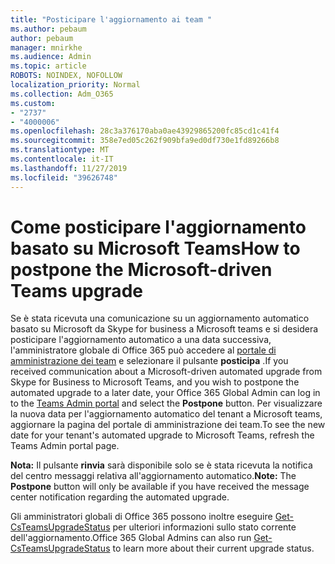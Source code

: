 ```yaml
---
title: "Posticipare l'aggiornamento ai team "
ms.author: pebaum
author: pebaum
manager: mnirkhe
ms.audience: Admin
ms.topic: article
ROBOTS: NOINDEX, NOFOLLOW
localization_priority: Normal
ms.collection: Adm_O365
ms.custom:
- "2737"
- "4000006"
ms.openlocfilehash: 28c3a376170aba0ae43929865200fc85cd1c41f4
ms.sourcegitcommit: 358e7ed05c262f909bfa9ed0df730e1fd89266b8
ms.translationtype: MT
ms.contentlocale: it-IT
ms.lasthandoff: 11/27/2019
ms.locfileid: "39626748"
---
```

# <a name="how-to-postpone-the-microsoft-driven-teams-upgrade"></a><span data-ttu-id="c6c7c-102">Come posticipare l'aggiornamento basato su Microsoft Teams</span><span class="sxs-lookup"><span data-stu-id="c6c7c-102">How to postpone the Microsoft-driven Teams upgrade</span></span>

<span data-ttu-id="c6c7c-103">Se è stata ricevuta una comunicazione su un aggiornamento automatico basato su Microsoft da Skype for business a Microsoft teams e si desidera posticipare l'aggiornamento automatico a una data successiva, l'amministratore globale di Office 365 può accedere al [portale di amministrazione dei team](https://admin.teams.microsoft.com/dashboard) e selezionare il pulsante **posticipa** .</span><span class="sxs-lookup"><span data-stu-id="c6c7c-103">If you received communication about a Microsoft-driven automated upgrade from Skype for Business to Microsoft Teams, and you wish to postpone the automated upgrade to a later date, your Office 365 Global Admin can log in to the [Teams Admin portal](https://admin.teams.microsoft.com/dashboard) and select the **Postpone** button.</span></span> <span data-ttu-id="c6c7c-104">Per visualizzare la nuova data per l'aggiornamento automatico del tenant a Microsoft teams, aggiornare la pagina del portale di amministrazione dei team.</span><span class="sxs-lookup"><span data-stu-id="c6c7c-104">To see the new date for your tenant's automated upgrade to Microsoft Teams, refresh the Teams Admin portal page.</span></span>

<span data-ttu-id="c6c7c-105">**Nota:** Il pulsante **rinvia** sarà disponibile solo se è stata ricevuta la notifica del centro messaggi relativa all'aggiornamento automatico.</span><span class="sxs-lookup"><span data-stu-id="c6c7c-105">**Note:** The **Postpone** button will only be available if you have received the message center notification regarding the automated upgrade.</span></span> 

<span data-ttu-id="c6c7c-106">Gli amministratori globali di Office 365 possono inoltre eseguire [Get-CsTeamsUpgradeStatus](https://docs.microsoft.com/powershell/module/skype/get-csteamsupgradestatus?view=skype-ps) per ulteriori informazioni sullo stato corrente dell'aggiornamento.</span><span class="sxs-lookup"><span data-stu-id="c6c7c-106">Office 365 Global Admins can also run [Get-CsTeamsUpgradeStatus](https://docs.microsoft.com/powershell/module/skype/get-csteamsupgradestatus?view=skype-ps) to learn more about their current upgrade status.</span></span> 